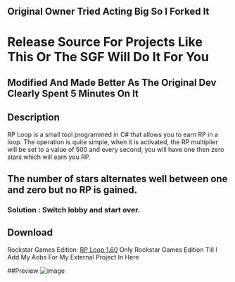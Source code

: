 ## Original Owner Tried Acting Big So I Forked It
# Release Source For Projects Like This Or The SGF Will Do It For You
## Modified And Made Better As The Original Dev Clearly Spent 5 Minutes On It

## Description
RP Loop is a small tool programmed in C# that allows you to earn RP in a loop. The operation is quite simple, when it is activated, the RP multiplier will be set to a value of 500 and every second, you will have one then zero stars which will earn you RP.

## The number of stars alternates well between one and zero but no RP is gained.
### Solution : Switch lobby and start over.
 
## Download
Rockstar Games Edition:
[RP Loop 1.60](https://github.com/dr-NHA/RP-Loop/blob/main/RP_Loop_NHA/RP_Loop_NHA/bin/Release/RP_Loop_NHA.exe)
Only Rockstar Games Edition Till I Add My Aobs For My External Project In Here

##Preview
![image](https://user-images.githubusercontent.com/56168811/172918710-f4d49c94-f966-4f6a-b547-72c346f62623.png)
